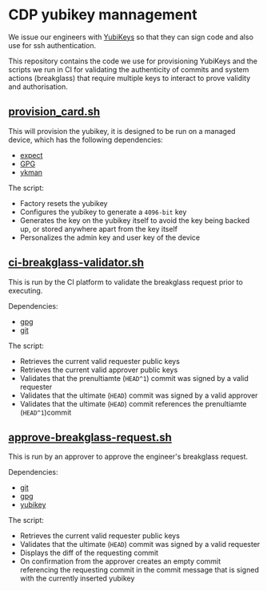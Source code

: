# CDP yubikey mannagement

We issue our engineers with [YubiKeys](https://www.yubico.com/products/yubikey-hardware/) so that they can sign code and also use for ssh authentication.

This repository contains the code we use for provisioning YubiKeys and the scripts we run in CI for validating the authenticity of commits and system actions (breakglass) that require multiple keys to interact to prove validity and authorisation.

## [provision_card.sh](./provision_card.sh)
This will provision the yubikey, it is designed to be run on a managed device, which has the following dependencies: 
 - [expect](https://www.tcl.tk/man/expect5.31/expect.1.html)
 - [GPG](https://gnupg.org)
 - [ykman](https://developers.yubico.com/yubikey-manager/)

The script:
 - Factory resets the yubikey
 - Configures the yubikey to generate a `4096-bit` key
 - Generates the key on the yubikey itself to avoid the key being backed up, or stored anywhere apart from the key itself
 - Personalizes the admin key and user key of the device

## [ci-breakglass-validator.sh](./ci-breakglass-validator.sh)
This is run by the CI platform to validate the breakglass request prior to executing.

Dependencies:
 - [gpg](https://gnupg.org)
 - [git](https://git-scm.com/)

The script:
 - Retrieves the current valid requester public keys
 - Retrieves the current valid approver public keys
 - Validates that the prenultiamte (`HEAD^1`) commit was signed by a valid requester
 - Validates that the ultimate (`HEAD`) commit was signed by a valid approver
 - Validates that the ultimate (`HEAD`) commit references the prenultiamte (`HEAD^1`)commit

## [approve-breakglass-request.sh](./approve-breakglass-request.sh)
This is run by an approver to approve the engineer's breakglass request.
 
Dependencies:
 - [git](https://git-scm.com/)
 - [gpg](https://gnupg.org)
 - [yubikey](https://www.yubico.com/products/yubikey-hardware/)

The script:
 - Retrieves the current valid requester public keys
 - Validates that the ultimate (`HEAD`) commit was signed by a valid requester
 - Displays the diff of the requesting commit
 - On confirmation from the approver creates an empty commit referencing the requesting commit in the commit message that is signed with the currently inserted yubikey